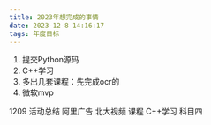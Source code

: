 ```yaml
---
title: 2023年想完成的事情
date: 2023-12-8 14:16:17
tags: 年度目标
---
```


1. 提交Python源码
2. C++学习
3. 多出几套课程：先完成ocr的
4. 微软mvp



1209
活动总结
阿里广告
北大视频
课程
C++学习
科目四